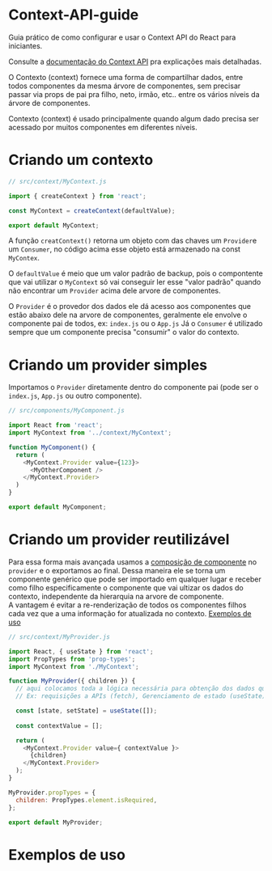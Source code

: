 # Context-API-guide
Guia prático de como configurar e usar o Context API do React para iniciantes.

Consulte a [documentação do Context API](https://pt-br.reactjs.org/docs/context.html) pra explicações mais detalhadas.

O Contexto (context) fornece uma forma de compartilhar dados, entre todos componentes da mesma árvore de componentes, sem precisar passar via props de pai pra filho, neto, irmão, etc.. entre os vários níveis da árvore de componentes.

Contexto (context) é usado principalmente quando algum dado precisa ser acessado por muitos componentes em diferentes níveis.

# Criando um contexto

```js
// src/context/MyContext.js

import { createContext } from 'react';

const MyContext = createContext(defaultValue);

export default MyContext;
```
A função `creatContext()` retorna um objeto com das chaves um `Provider`e um `Consumer`, no código acima esse objeto está armazenado na const `MyContex`.

O `defaultValue` é meio que um valor padrão de backup, pois o compontente que vai utilizar o `MyContext` só vai conseguir ler esse "valor padrão" quando não encontrar um `Provider` acima dele arvore de componentes.

O `Provider` é o provedor dos dados ele dá acesso aos componentes que estão abaixo dele na arvore de componentes, geralmente ele envolve o componente pai de todos, ex: `index.js` ou o `App.js`
Já o `Consumer` é utilizado sempre que um componente precisa "consumir" o valor do contexto.

# Criando um provider simples

Importamos o `Provider` diretamente dentro do componente pai (pode ser o `index.js`, `App.js` ou outro componente).

```js
// src/components/MyComponent.js

import React from 'react';
import MyContext from '../context/MyContext';

function MyComponent() {
  return (
    <MyContext.Provider value={123}>
      <MyOtherComponent />
    </MyContext.Provider>
  )
}

export default MyComponent;
```

# Criando um provider reutilizável

Para essa forma mais avançada usamos a [composição de componente](https://pt-br.reactjs.org/docs/composition-vs-inheritance.html) no `provider` e o exportamos ao final. Dessa maneira ele se torna um componente genérico que pode ser importado em qualquer lugar e receber como filho especificamente o componente que vai ultizar os dados do contexto, independente da hierarquia na arvore de componente.\
A vantagem é evitar a re-renderização de todos os componentes filhos cada vez que a uma informação for atualizada no contexto. [Exemplos de uso](#exemplos-de-uso)

```js
// src/context/MyProvider.js

import React, { useState } from 'react';
import PropTypes from 'prop-types';
import MyContext from './MyContext';

function MyProvider({ children }) {
  // aqui colocamos toda a lógica necessária para obtenção dos dados que vamos prover.
  // Ex: requisições a APIs (fetch), Gerenciamento de estado (useState), etc.

  const [state, setState] = useState([]);
  
  const contextValue = [];

  return (
    <MyContext.Provider value={ contextValue }>
      {children}
    </MyContext.Provider>
  );
}

MyProvider.propTypes = {
  children: PropTypes.element.isRequired,
};

export default MyProvider;
```
# Exemplos de uso
